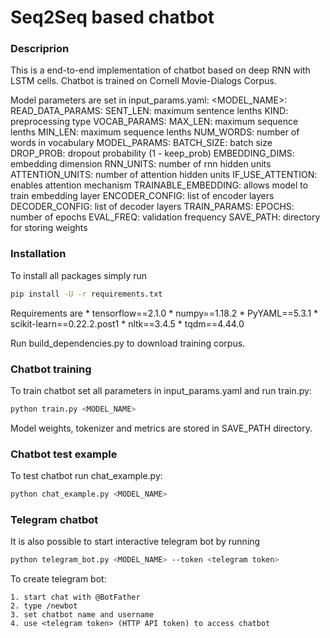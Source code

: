 # Seq2Seq based chatbot

### Descriprion

This is a end-to-end implementation of chatbot based on deep RNN with LSTM cells. Chatbot is trained on Cornell Movie-Dialogs Corpus.

Model parameters are set in input_params.yaml:
	<MODEL_NAME>:
		READ_DATA_PARAMS:
			SENT_LEN: maximum sentence lenths
			KIND: preprocessing type
		VOCAB_PARAMS:
			MAX_LEN: maximum sequence lenths
			MIN_LEN: maximum sequence lenths
			NUM_WORDS: number of words in vocabulary
		MODEL_PARAMS:
			BATCH_SIZE: batch size
			DROP_PROB: dropout probability (1 - keep_prob)
			EMBEDDING_DIMS: embedding dimension
			RNN_UNITS: number of rnn hidden units
			ATTENTION_UNITS: number of attention hidden units
			IF_USE_ATTENTION: enables attention mechanism
			TRAINABLE_EMBEDDING: allows model to train embedding layer
			ENCODER_CONFIG: list of encoder layers
			DECODER_CONFIG: list of decoder layers
		TRAIN_PARAMS:
			EPOCHS: number of epochs
			EVAL_FREQ: validation frequency
			SAVE_PATH: directory for storing weights
			
### Installation

To install all packages simply run

```bash
pip install -U -r requirements.txt
```

Requirements are
	* tensorflow==2.1.0
	* numpy==1.18.2
	* PyYAML==5.3.1
	* scikit-learn==0.22.2.post1
	* nltk==3.4.5
	* tqdm==4.44.0
	
Run build_dependencies.py to download training corpus.

### Chatbot training

To train chatbot set all parameters in input_params.yaml and run train.py:
		
```bash
python train.py <MODEL_NAME>
```

Model weights, tokenizer and metrics are stored in SAVE_PATH directory.

### Chatbot test example

To test chatbot run chat_example.py:

```bash
python chat_example.py <MODEL_NAME>
```

### Telegram chatbot

It is also possible to start interactive telegram bot by running

```bash
python telegram_bot.py <MODEL_NAME> --token <telegram token>
```

To create telegram bot:

	1. start chat with @BotFather
	2. type /newbot
	3. set chatbot name and username
	4. use <telegram token> (HTTP API token) to access chatbot

